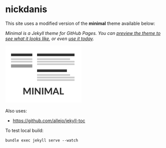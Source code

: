 # nickdanis

This site uses a modified version of the **minimal** theme available below:

*Minimal is a Jekyll theme for GitHub Pages. You can [preview the theme to see what it looks like](http://pages-themes.github.io/minimal), or even [use it today](#usage).*

![Thumbnail of minimal](thumbnail.png)

Also uses:

- https://github.com/allejo/jekyll-toc

To test local build:

```
bundle exec jekyll serve --watch
```
